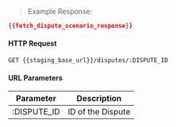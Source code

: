> Example Response:

```json
{{fetch_dispute_scenario_response}}
```

#### HTTP Request

`GET {{staging_base_url}}/disputes/:DISPUTE_ID`

#### URL Parameters

Parameter | Description
--------- | -------------------------------------------------------------------
:DISPUTE_ID | ID of the Dispute

